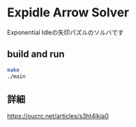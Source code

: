 # Expidle Arrow Solver

Exponential Idleの矢印パズルのソルバです

## build and run

```sh
make
./main
```

## 詳細

https://oucrc.net/articles/s3ht4lkia0
